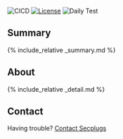 ![CICD](https://github.com/SecPlugs/Windows-Plugins/workflows/CICD/badge.svg)
[![License](https://img.shields.io/badge/License-Apache%202.0-blue.svg)](https://opensource.org/licenses/Apache-2.0)
![Daily Test](https://github.com/SecPlugs/Windows-Plugins/workflows/DailyTest/badge.svg)

## Summary
{% include_relative _summary.md %}

## About
{% include_relative _detail.md %}

## Contact
Having trouble? [Contact Secplugs ](https://secplugs.com/contacts)

